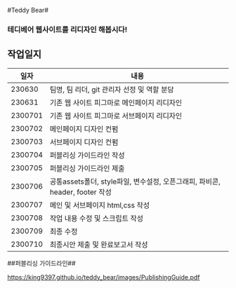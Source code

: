 #Teddy Bear#
### 테디베어 웹사이트를 리디자인 해봅시다! ###

## 작업일지 ##
일자              | 내용
------------- | -------------
230630         | 팀명, 팀 리더,  git 관리자 선정 및 역할 분담
230631         | 기존 웹 사이트 피그마로 메인페이지 리디자인
2300701      | 기존 웹 사이트 피그마로 서브페이지 리디자인
2300702      | 메인페이지 디자인 컨펌
2300703      | 서브페이지 디자인 컨펌
2300704      | 퍼블리싱 가이드라인 작성
2300705      | 퍼블리싱 가이드라인 제출
2300706      | 공통assets폴더, style파일, 변수설정, 오픈그래피, 파비콘, header, footer 작성
2300707      | 메인 및 서브페이지 html,css 작성
2300708      | 작업 내용 수정 및 스크립트 작성
2300709      | 최종 수정
2300710      | 최종시안 제출 및 완료보고서 작성


##퍼블리싱 가이드라인##

https://king9397.github.io/teddy_bear/images/PublishingGuide.pdf

